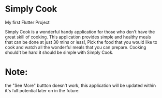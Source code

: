 # Simply Cook

My first Flutter Project

Simply Cook is a wonderful handy application for those who don't have the great skill of cooking. This application provides simple and healthy meals that can be done at just 30 mins or less!, Pick the food that you would like to cook and watch all the wonderful meals that you can prepare. Cooking should't be hard it should be simple with Simply Cook.







# Note:
the "See More" buttton doesn't work, this application will be updated within it's full potential later on in the future. 
